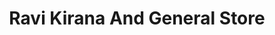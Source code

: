 ---
title: "Ravi Kirana And General Store"
url: /nagpur/ravi-kirana-and-general-store/
shop: convenience
---